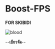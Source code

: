 # Boost-FPS
**FOR SKIBIDI**

![blood](https://github.com/user-attachments/assets/e69e556f-1c30-402f-ac16-513ae30b739a)

--**เบียวจัด**--

